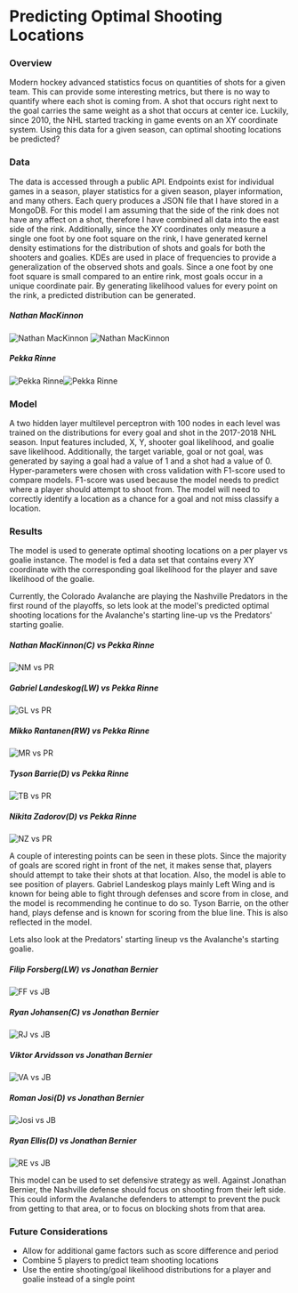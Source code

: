 # Predicting Optimal Shooting Locations

### Overview
Modern hockey advanced statistics focus on quantities of shots for a given team.  This can provide some interesting metrics, but there is no way to quantify where each shot is coming from.  A shot that occurs right next to the goal carries the same weight as a shot that occurs at center ice.  Luckily, since 2010, the NHL started tracking in game events on an XY coordinate system.  Using this data for a given season, can optimal shooting locations be predicted?

### Data
The data is accessed through a public API.  Endpoints exist for individual games in a season, player statistics for a given season, player information, and many others.  Each query produces a JSON file that I have stored in a MongoDB.  For this model I am assuming that the side of the rink does not have any affect on a shot, therefore I have combined all data into the east side of the rink.  Additionally, since the XY coordinates only measure a single one foot by one foot square on the rink, I have generated kernel density estimations for the distribution of shots and goals for both the shooters and goalies.  KDEs are used in place of frequencies to provide a generalization of the observed shots and goals.  Since a one foot by one foot square is small compared to an entire rink, most goals occur in a unique coordinate pair.  By generating likelihood values for every point on the rink, a predicted distribution can be generated.

##### Nathan MacKinnon
![Nathan MacKinnon](/figs/nm_shots.png) ![Nathan MacKinnon](/figs/nm_goals.png)

##### Pekka Rinne
![Pekka Rinne](/figs/pr_shots.png)![Pekka Rinne](/figs/pr_goals.png)

### Model  
A two hidden layer multilevel perceptron with 100 nodes in each level was trained on the distributions for every goal and shot in the 2017-2018 NHL season.  Input features included, X, Y, shooter goal likelihood, and goalie save likelihood.  Additionally, the target variable, goal or not goal, was generated by saying a goal had a value of 1 and a shot had a value of 0.  Hyper-parameters were chosen with cross validation with F1-score used to compare models.  F1-score was used because the model needs to predict where a player should attempt to shoot from.   The model will need to correctly identify a location as a chance for a goal and not miss classify a location.


### Results
The model is used to generate optimal shooting locations on a per player vs goalie instance.  The model is fed a data set that contains every XY coordinate with the corresponding goal likelihood for the player and save likelihood of the goalie.

Currently, the Colorado Avalanche are playing the Nashville Predators in the first round of the playoffs, so lets look at the model's predicted optimal shooting locations for the Avalanche's starting line-up vs the Predators' starting goalie.

##### Nathan MacKinnon(C) vs Pekka Rinne  
![NM vs PR](/figs/nm_vs_pr.png)
##### Gabriel Landeskog(LW) vs Pekka Rinne
![GL vs PR](/figs/gl_vs_pr.png)
##### Mikko Rantanen(RW) vs Pekka Rinne
![MR vs PR](/figs/mr_vs_pr.png)
##### Tyson Barrie(D) vs Pekka Rinne
![TB vs PR](/figs/tb_vs_pr.png)
##### Nikita Zadorov(D) vs Pekka Rinne
![NZ vs PR](/figs/nz_vs_pr.png)

A couple of interesting points can be seen in these plots.  Since the majority of goals are scored right in front of the net, it makes sense that, players should attempt to take their shots at that location.  Also, the model is able to see position of players.  Gabriel Landeskog plays mainly Left Wing and is known for being able to fight through defenses and score from in close, and the model is recommending he continue to do so.  Tyson Barrie, on the other hand, plays defense and is known for scoring from the blue line.  This is also reflected in the model.

Lets also look at the Predators' starting lineup vs the Avalanche's starting goalie.
##### Filip Forsberg(LW) vs Jonathan Bernier
![FF vs JB](/figs/ff_vs_jb.png)
##### Ryan Johansen(C) vs Jonathan Bernier
![RJ vs JB](/figs/rj_vs_jb.png)
##### Viktor Arvidsson vs Jonathan Bernier
![VA vs JB](/figs/va_vs_jb.png)
##### Roman Josi(D) vs Jonathan Bernier
![Josi vs JB](/figs/josi_vs_jb.png)
##### Ryan Ellis(D) vs Jonathan Bernier
![RE vs JB](/figs/re_vs_jb.png)

This model can be used to set defensive strategy as well.  Against Jonathan Bernier, the Nashville defense should focus on shooting from their left side.  This could inform the Avalanche defenders to attempt to prevent the puck from getting to that area, or to focus on blocking shots from that area.

### Future Considerations
 * Allow for additional game factors such as score difference and period
 * Combine 5 players to predict team shooting locations
 * Use the entire shooting/goal likelihood distributions for a player and goalie instead of a single point
